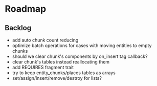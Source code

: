 # Roadmap

## Backlog

- add auto chunk count reducing
- optimize batch operations for cases with moving entities to empty chunks
- should we clear chunk's components by on_insert tag callback?
- clear chunk's tables instead reallocating them
- add REQUIRES fragment trait
- try to keep entity_chunks/places tables as arrays
- set/assign/insert/remove/destroy for lists?
